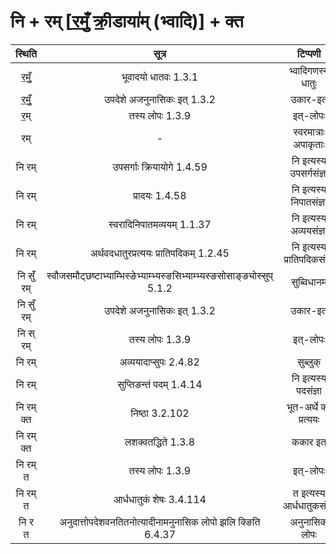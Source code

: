 # नि + रम् [र॒मुँ॒ क्री॒डाया॑म् (भ्वादि)] + क्त
स्थिति | सूत्र | टिप्पणी |
 |:---:|:---:|:---:|
| र॒मुँ॒ | भूवादयो धातवः 1.3.1 | भ्वादिगणस्य धातुः |
| र॒मुँ॒ | उपदेशे अजनुनासिकः इत् 1.3.2 | उकार-इत् |
| र॒म् | तस्य लोपः 1.3.9 | इत्-लोपः |
| रम् | - | स्वरमात्राः अपाकृताः |
| नि रम् | उपसर्गाः क्रियायोगे 1.4.59 | नि इत्यस्य उपसर्गसंज्ञा |
| नि रम् | प्रादयः 1.4.58 | नि इत्यस्य निपातसंज्ञा |
| नि रम् | स्वरादिनिपातमव्ययम् 1.1.37 | नि इत्यस्य अव्ययसंज्ञा |
| नि रम् | अर्थवदधातुरप्रत्ययः प्रातिपदिकम् 1.2.45 | नि इत्यस्य प्रातिपदिकसंज्ञा |
| नि सुँ रम् | स्वौजसमौट्छष्टाभ्याम्भिस्ङेभ्याम्भ्यस्ङसिभ्याम्भ्यस्ङसोसाङ्ङ्योस्सुप् 5.1.2 | सुब्विधानम् |
| नि सुँ रम् | उपदेशे अजनुनासिकः इत् 1.3.2 | उकार-इत् |
| नि स् रम् | तस्य लोपः 1.3.9 | इत्-लोपः |
| नि  रम् | अव्ययादाप्सुपः 2.4.82 | सुब्लुक् |
| नि रम् | सुप्तिङन्तं पदम् 1.4.14 | नि इत्यस्य पदसंज्ञा |
| नि रम् क्त | निष्ठा 3.2.102 | भूत-अर्थे क्त प्रत्ययः |
| नि रम् क्त | लशक्वतद्धिते 1.3.8 | ककार इत् |
| नि रम् त | तस्य लोपः 1.3.9 | इत्-लोपः |
| नि रम् त | आर्धधातुकं शेषः 3.4.114 | त इत्यस्य आर्धधातुकसंज्ञा |
| नि र त | अनुदात्तोपदेशवनतितनोत्यादीनामनुनासिक लोपो झलि क्ङिति 6.4.37 | अनुनासिक लोपः |
